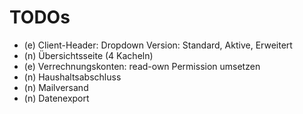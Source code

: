 # TODOs

* (e) Client-Header: Dropdown Version: Standard, Aktive, Erweitert
* (n) Übersichtsseite (4 Kacheln)
* (e) Verrechnungskonten: read-own Permission umsetzen
* (n) Haushaltsabschluss
* (n) Mailversand
* (n) Datenexport
